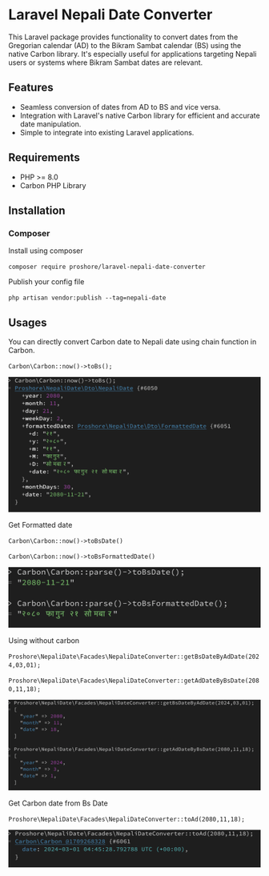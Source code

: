 # Laravel Nepali Date Converter

This Laravel package provides functionality to convert dates from the Gregorian calendar (AD) to the Bikram Sambat calendar (BS) using the native Carbon library. It's especially useful for applications targeting Nepali users or systems where Bikram Sambat dates are relevant.

## Features

- Seamless conversion of dates from AD to BS and vice versa.
- Integration with Laravel's native Carbon library for efficient and accurate date manipulation.
- Simple to integrate into existing Laravel applications.

## Requirements

- PHP >= 8.0
- Carbon PHP Library

## Installation

### Composer
Install using composer

`composer require proshore/laravel-nepali-date-converter`

Publish your config file

`php artisan vendor:publish --tag=nepali-date`

## Usages
You can directly convert Carbon date to Nepali date using chain function in Carbon.

``Carbon\Carbon::now()->toBs();``

<img src="assets/example1.png" alt="To Bs Example">

Get Formatted date

``Carbon\Carbon::now()->toBsDate()``

``Carbon\Carbon::now()->toBsFormattedDate()``

<img src="assets/example2.png" alt="Formatted To Bs Example">

Using without carbon

``Proshore\NepaliDate\Facades\NepaliDateConverter::getBsDateByAdDate(2024,03,01);``

``Proshore\NepaliDate\Facades\NepaliDateConverter::getAdDateByBsDate(2080,11,18);``

<img src="assets/example3.png" alt="Default converter">

Get Carbon date from Bs Date

``Proshore\NepaliDate\Facades\NepaliDateConverter::toAd(2080,11,18);``

<img src="assets/example4.png" alt="BS To Carbon Date">